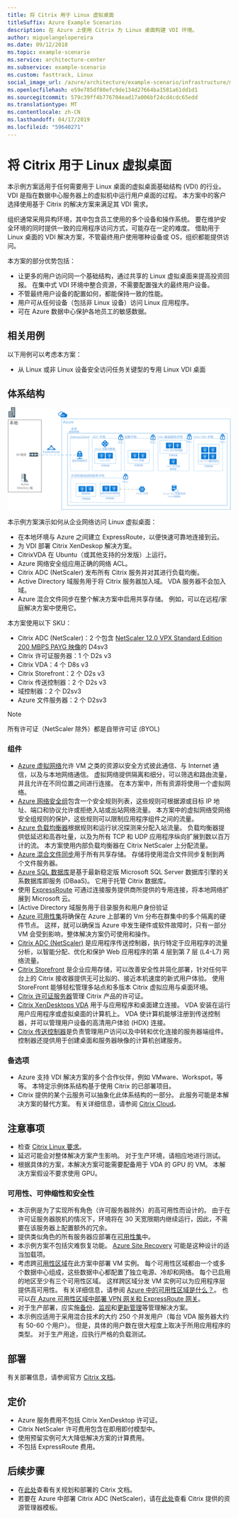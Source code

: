 ```yaml
---
title: 将 Citrix 用于 Linux 虚拟桌面
titleSuffix: Azure Example Scenarios
description: 在 Azure 上使用 Citrix 为 Linux 桌面构建 VDI 环境。
author: miguelangelopereira
ms.date: 09/12/2018
ms.topic: example-scenario
ms.service: architecture-center
ms.subservice: example-scenario
ms.custom: fasttrack, Linux
social_image_url: /azure/architecture/example-scenario/infrastructure/media/azure-citrix-sample-diagram.png
ms.openlocfilehash: e59e785df80efc9de134d27664ba1581a61dd1d1
ms.sourcegitcommit: 579c39ff4b776704ead17a006bf24cd4cdc65edd
ms.translationtype: MT
ms.contentlocale: zh-CN
ms.lasthandoff: 04/17/2019
ms.locfileid: "59640271"
---
```

# <a name="linux-virtual-desktops-with-citrix"></a>将 Citrix 用于 Linux 虚拟桌面

本示例方案适用于任何需要用于 Linux 桌面的虚拟桌面基础结构 (VDI) 的行业。 VDI 是指在数据中心服务器上的虚拟机中运行用户桌面的过程。 本方案中的客户选择使用基于 Citrix 的解决方案来满足其 VDI 需求。

组织通常采用异构环境，其中包含员工使用的多个设备和操作系统。 要在维护安全环境的同时提供一致的应用程序访问方式，可能存在一定的难度。 借助用于 Linux 桌面的 VDI 解决方案，不管最终用户使用哪种设备或 OS，组织都能提供访问。

本方案的部分优势包括：

- 让更多的用户访问同一个基础结构，通过共享的 Linux 虚拟桌面来提高投资回报。 在集中式 VDI 环境中整合资源，不需要配置强大的最终用户设备。
- 不管最终用户设备的配置如何，都能保持一致的性能。
- 用户可从任何设备（包括非 Linux 设备）访问 Linux 应用程序。
- 可在 Azure 数据中心保护各地员工的敏感数据。

## <a name="relevant-use-cases"></a>相关用例

以下用例可以考虑本方案：

- 从 Linux 或非 Linux 设备安全访问任务关键型的专用 Linux VDI 桌面

## <a name="architecture"></a>体系结构

[![](./media/azure-citrix-sample-diagram.png "体系结构示意图")](./media/azure-citrix-sample-diagram.png#lightbox)

本示例方案演示如何从企业网络访问 Linux 虚拟桌面：

- 在本地环境与 Azure 之间建立 ExpressRoute，以便快速可靠地连接到云。
- 为 VDI 部署 Citrix XenDeskop 解决方案。
- CitrixVDA 在 Ubuntu（或其他支持的分发版）上运行。
- Azure 网络安全组应用正确的网络 ACL。
- Citrix ADC (NetScaler) 发布所有 Citrix 服务并对其进行负载均衡。
- Active Directory 域服务用于将 Citrix 服务器加入域。 VDA 服务器不会加入域。
- Azure 混合文件同步在整个解决方案中启用共享存储。 例如，可以在远程/家庭解决方案中使用它。

本方案使用以下 SKU：

- Citrix ADC (NetScaler)：2 个包含 [NetScaler 12.0 VPX Standard Edition 200 MBPS PAYG 映像](https://azuremarketplace.microsoft.com/pt-br/marketplace/apps/citrix.netscalervpx-120?tab=PlansAndPrice)的 D4sv3
- Citrix 许可证服务器：1 个 D2s v3
- Citrix VDA：4 个 D8s v3
- Citrix Storefront：2 个 D2s v3
- Citrix 传送控制器：2 个 D2s v3
- 域控制器：2 个 D2sv3
- Azure 文件服务器：2 个 D2sv3

> [!NOTE]
> 所有许可证（NetScaler 除外）都是自带许可证 (BYOL)

### <a name="components"></a>组件

- [Azure 虚拟网络](/azure/virtual-network/virtual-networks-overview)允许 VM 之类的资源以安全方式彼此通信、与 Internet 通信，以及与本地网络通信。 虚拟网络提供隔离和细分，可以筛选和路由流量，并且允许在不同位置之间进行连接。 在本方案中，所有资源将使用一个虚拟网络。
- [Azure 网络安全组](/azure/virtual-network/security-overview)包含一个安全规则列表，这些规则可根据源或目标 IP 地址、端口和协议允许或拒绝入站或出站网络流量。 本方案中的虚拟网络受网络安全组规则的保护，这些规则可以限制应用程序组件之间的流量。
- [Azure 负载均衡器](/azure/application-gateway/overview)根据规则和运行状况探测来分配入站流量。 负载均衡器提供低延迟和高吞吐量，以及为所有 TCP 和 UDP 应用程序纵向扩展到数以百万计的流。 本方案使用内部负载均衡器在 Citrix NetScaler 上分配流量。
- [Azure 混合文件同步](https://github.com/MicrosoftDocs/azure-docs/edit/master/articles/storage/files/storage-sync-files-planning.md)用于所有共享存储。 存储将使用混合文件同步复制到两个文件服务器。
- [Azure SQL 数据库](/azure/sql-database/sql-database-technical-overview)是基于最新稳定版 Microsoft SQL Server 数据库引擎的关系数据库即服务 (DBaaS)。 它用于托管 Citrix 数据库。
- 使用 [ExpressRoute](/azure/expressroute/expressroute-introduction) 可通过连接服务提供商所提供的专用连接，将本地网络扩展到 Microsoft 云。
- [Active Directory 域服务用于目录服务和用户身份验证
- [Azure 可用性集](/azure/virtual-machines/windows/tutorial-availability-sets)将确保在 Azure 上部署的 Vm 分布在群集中的多个隔离的硬件节点。 这样，就可以确保当 Azure 中发生硬件或软件故障时，只有一部分 VM 会受到影响，整体解决方案仍可使用和操作。
- [Citrix ADC (NetScaler)](https://www.citrix.com/products/citrix-adc) 是应用程序传送控制器，执行特定于应用程序的流量分析，以智能分配、优化和保护 Web 应用程序的第 4 层到第 7 层 (L4-L7) 网络流量。
- [Citrix Storefront](https://www.citrix.com/products/citrix-virtual-apps-and-desktops/citrix-storefront.html) 是企业应用存储，可以改善安全性并简化部署，针对任何平台上的 Citrix 接收器提供无可比拟的、接近本机速度的新式用户体验。 使用 StoreFront 能够轻松管理多站点和多版本 Citrix 虚拟应用与桌面环境。
- [Citrix 许可证服务器](https://www.citrix.com/buy/licensing/overview.html)管理 Citrix 产品的许可证。
- [Citrix XenDesktops VDA](https://docs.citrix.com/en-us/citrix-virtual-apps-desktops-service) 用于与应用程序和桌面建立连接。 VDA 安装在运行用户应用程序或虚拟桌面的计算机上。 VDA 使计算机能够注册到传送控制器，并可以管理用户设备的高清用户体验 (HDX) 连接。
- [Citrix 传送控制器](https://docs.citrix.com/en-us/xenapp-and-xendesktop/7-15-ltsr/manage-deployment/delivery-controllers)是负责管理用户访问以及中转和优化连接的服务器端组件。 控制器还提供用于创建桌面和服务器映像的计算机创建服务。

### <a name="alternatives"></a>备选项

- Azure 支持 VDI 解决方案的多个合作伙伴，例如 VMware、Workspot，等等。 本特定示例体系结构基于使用 Citrix 的已部署项目。
- Citrix 提供的某个云服务可以抽象化此体系结构的一部分。 此服务可能是本解决方案的替代方案。 有关详细信息，请参阅 [Citrix Cloud](https://www.citrix.com/products/citrix-cloud)。

## <a name="considerations"></a>注意事项

- 检查 [Citrix Linux 要求](https://docs.citrix.com/en-us/linux-virtual-delivery-agent/current-release/system-requirements)。
- 延迟可能会对整体解决方案产生影响。 对于生产环境，请相应地进行测试。
- 根据具体的方案，本解决方案可能需要配备用于 VDA 的 GPU 的 VM。 本解决方案假设不要求使用 GPU。

### <a name="availability-scalability-and-security"></a>可用性、可伸缩性和安全性

- 本示例是为了实现所有角色（许可服务器除外）的高可用性而设计的。 由于在许可证服务器脱机的情况下，环境将在 30 天宽限期内继续运行，因此，不需要在该服务器上配置额外的冗余。
- 提供类似角色的所有服务器应部署在[可用性集](/azure/virtual-machines/windows/manage-availability#configure-multiple-virtual-machines-in-an-availability-set-for-redundancy)中。
- 本示例方案不包括灾难恢复功能。 [Azure Site Recovery](/azure/site-recovery/site-recovery-overview) 可能是这种设计的适当加载项。
- 考虑跨[可用性区域](/azure/availability-zones/az-overview)在此方案中部署 VM 实例。 每个可用性区域都由一个或多个数据中心组成，这些数据中心都配置了独立电源、冷却和网络。 每个已启用的地区至少有三个可用性区域。 这样跨区域分发 VM 实例可以为应用程序层提供高可用性。 有关详细信息，请参阅 [Azure 中的可用性区域是什么？](/azure/availability-zones/az-overview)。 也可以[在 Azure 可用性区域中部署 VPN 网关和 ExpressRoute 网关](/azure/vpn-gateway/about-zone-redundant-vnet-gateways)。
- 对于生产部署，应实施[备份](/azure/backup/backup-introduction-to-azure-backup)、[监视](/azure/monitoring-and-diagnostics/monitoring-overview)和[更新管理](/azure/automation/automation-update-management)等管理解决方案。
- 本示例应适用于采用混合技术的大约 250 个并发用户（每台 VDA 服务器大约有 50-60 个用户）。 但是，具体的用户数在很大程度上取决于所用应用程序的类型。 对于生产用途，应执行严格的负载测试。

## <a name="deployment"></a>部署

有关部署信息，请参阅官方 [Citrix 文档](https://docs.citrix.com/en-us/citrix-virtual-apps-desktops/install-configure.html)。

## <a name="pricing"></a>定价

- Azure 服务费用不包括 Citrix XenDesktop 许可证。
- Citrix NetScaler 许可费用包含在即用即付模型中。
- 使用预留实例可大大降低解决方案的计算费用。
- 不包括 ExpressRoute 费用。

## <a name="next-steps"></a>后续步骤

- 在[此处](https://docs.citrix.com/en-us/citrix-virtual-apps-desktops/install-configure)查看有关规划和部署的 Citrix 文档。
- 若要在 Azure 中部署 Citrix ADC (NetScaler)，请在[此处](https://github.com/citrix/netscaler-azure-templates)查看 Citrix 提供的资源管理器模板。
